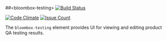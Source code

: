 
##&lt;bloombox-testing&gt;  [![Build Status](https://buildbot.hq.mm-corp.systems/jenkins/buildStatus/icon?job=Bloombox/elements/bloombox-testing)](https://buildbot.hq.mm-corp.systems/jenkins/job/Bloombox/elements/bloombox-testing)

[![Code Climate](https://codeclimate.com/repos/589fc19ea6dfd34c88000001/badges/f305643a71640c0f72c5/gpa.svg)](https://codeclimate.com/repos/589fc19ea6dfd34c88000001/feed) [![Issue Count](https://codeclimate.com/repos/589fc19ea6dfd34c88000001/badges/f305643a71640c0f72c5/issue_count.svg)](https://codeclimate.com/repos/589fc19ea6dfd34c88000001/feed)

The `bloombox-testing` element provides UI for viewing and editing product QA testing results.

